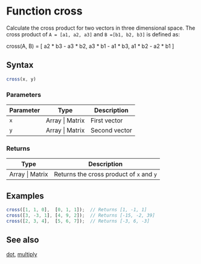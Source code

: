 <!-- Note: This file is automatically generated from source code comments. Changes made in this file will be overridden. -->

# Function cross

Calculate the cross product for two vectors in three dimensional space.
The cross product of `A = [a1, a2, a3]` and `B =[b1, b2, b3]` is defined
as:

   cross(A, B) = [
     a2 * b3 - a3 * b2,
     a3 * b1 - a1 * b3,
     a1 * b2 - a2 * b1
   ]


## Syntax

```js
cross(x, y)
```

### Parameters

Parameter | Type | Description
--------- | ---- | -----------
`x` | Array &#124; Matrix | First vector
`y` | Array &#124; Matrix | Second vector

### Returns

Type | Description
---- | -----------
Array &#124; Matrix | Returns the cross product of `x` and `y`


## Examples

```js
cross([1, 1, 0],  [0, 1, 1]);  // Returns [1, -1, 1]
cross([3, -3, 1], [4, 9, 2]);  // Returns [-15, -2, 39]
cross([2, 3, 4],  [5, 6, 7]);  // Returns [-3, 6, -3]
```


## See also

[dot](dot.md),
[multiply](multiply.md)
